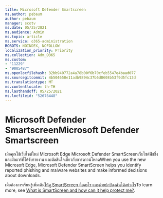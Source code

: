 ```yaml
---
title: Microsoft Defender Smartscreen
ms.author: pebaum
author: pebaum
manager: scotv
ms.date: 05/25/2021
ms.audience: Admin
ms.topic: article
ms.service: o365-administration
ROBOTS: NOINDEX, NOFOLLOW
localization_priority: Priority
ms.collection: Adm_O365
ms.custom:
- "11229"
- "9005487"
ms.openlocfilehash: 32bb940772a4a78b00f6b70cfeb5547e4baad077
ms.sourcegitcommit: 4b504650e11adb9894c37b6d8608b53f9d5fc13d
ms.translationtype: MT
ms.contentlocale: th-TH
ms.lasthandoff: 05/25/2021
ms.locfileid: "52676448"
---
```

# <a name="microsoft-defender-smartscreen"></a><span data-ttu-id="27630-102">Microsoft Defender Smartscreen</span><span class="sxs-lookup"><span data-stu-id="27630-102">Microsoft Defender Smartscreen</span></span>

<span data-ttu-id="27630-103">เมื่อคุณใช้เว็บไซต์ใหม่ Microsoft Edge Microsoft Defender SmartScreenเว็บไซต์ฟิชชิ่งและมัลแวร์ที่ได้รับรายงาน และตัดสินใจเกี่ยวกับการดาวน์โหลด</span><span class="sxs-lookup"><span data-stu-id="27630-103">When you use the new Microsoft Edge, Microsoft Defender SmartScreen helps you identify reported phishing and malware websites and make informed decisions about downloads.</span></span>

<span data-ttu-id="27630-104">เมื่อต้องการเรียนรู้เพิ่มเติม[ให้ดู SmartScreen คืออะไร และช่วยปกป้องฉันได้อย่างไร](https://support.microsoft.com/microsoft-edge/what-is-smartscreen-and-how-can-it-help-protect-me-1c9a874a-6826-be5e-45b1-67fa445a74c8)</span><span class="sxs-lookup"><span data-stu-id="27630-104">To learn more, see [What is SmartScreen and how can it help protect me?](https://support.microsoft.com/microsoft-edge/what-is-smartscreen-and-how-can-it-help-protect-me-1c9a874a-6826-be5e-45b1-67fa445a74c8).</span></span>

